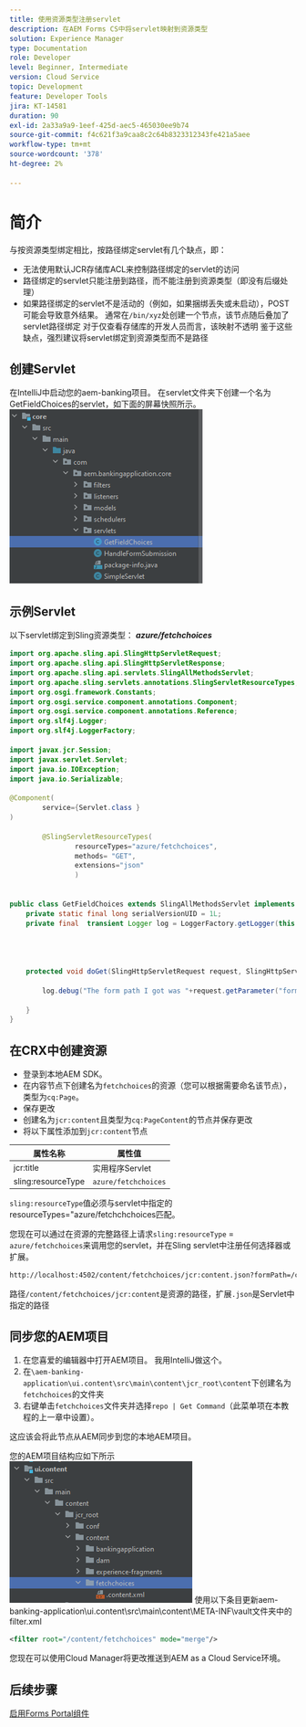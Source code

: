 ```yaml
---
title: 使用资源类型注册servlet
description: 在AEM Forms CS中将servlet映射到资源类型
solution: Experience Manager
type: Documentation
role: Developer
level: Beginner, Intermediate
version: Cloud Service
topic: Development
feature: Developer Tools
jira: KT-14581
duration: 90
exl-id: 2a33a9a9-1eef-425d-aec5-465030ee9b74
source-git-commit: f4c621f3a9caa8c2c64b8323312343fe421a5aee
workflow-type: tm+mt
source-wordcount: '378'
ht-degree: 2%

---
```


# 简介

与按资源类型绑定相比，按路径绑定servlet有几个缺点，即：

* 无法使用默认JCR存储库ACL来控制路径绑定的servlet的访问
* 路径绑定的servlet只能注册到路径，而不能注册到资源类型（即没有后缀处理）
* 如果路径绑定的servlet不是活动的（例如，如果捆绑丢失或未启动），POST可能会导致意外结果。 通常在`/bin/xyz`处创建一个节点，该节点随后叠加了servlet路径绑定
对于仅查看存储库的开发人员而言，该映射不透明
鉴于这些缺点，强烈建议将servlet绑定到资源类型而不是路径

## 创建Servlet

在IntelliJ中启动您的aem-banking项目。 在servlet文件夹下创建一个名为GetFieldChoices的servlet，如下面的屏幕快照所示。
![选项](assets/fetchchoices.png)

## 示例Servlet

以下servlet绑定到Sling资源类型： _**azure/fetchchoices**_



```java
import org.apache.sling.api.SlingHttpServletRequest;
import org.apache.sling.api.SlingHttpServletResponse;
import org.apache.sling.api.servlets.SlingAllMethodsServlet;
import org.apache.sling.servlets.annotations.SlingServletResourceTypes;
import org.osgi.framework.Constants;
import org.osgi.service.component.annotations.Component;
import org.osgi.service.component.annotations.Reference;
import org.slf4j.Logger;
import org.slf4j.LoggerFactory;

import javax.jcr.Session;
import javax.servlet.Servlet;
import java.io.IOException;
import java.io.Serializable;

@Component(
        service={Servlet.class }
)

        @SlingServletResourceTypes(
                resourceTypes="azure/fetchchoices",
                methods= "GET",
                extensions="json"
                )


public class GetFieldChoices extends SlingAllMethodsServlet implements Serializable {
    private static final long serialVersionUID = 1L;
    private final  transient Logger log = LoggerFactory.getLogger(this.getClass());


   

    protected void doGet(SlingHttpServletRequest request, SlingHttpServletResponse response) {

        log.debug("The form path I got was "+request.getParameter("formPath"));

    }
}
```

## 在CRX中创建资源

* 登录到本地AEM SDK。
* 在内容节点下创建名为`fetchchoices`的资源（您可以根据需要命名该节点），类型为`cq:Page`。
* 保存更改
* 创建名为`jcr:content`且类型为`cq:PageContent`的节点并保存更改
* 将以下属性添加到`jcr:content`节点

| 属性名称 | 属性值 |
|--------------------|--------------------|
| jcr:title | 实用程序Servlet |
| sling:resourceType | `azure/fetchchoices` |


`sling:resourceType`值必须与servlet中指定的resourceTypes=&quot;azure/fetchchchoices匹配。

您现在可以通过在资源的完整路径上请求`sling:resourceType` = `azure/fetchchoices`来调用您的servlet，并在Sling servlet中注册任何选择器或扩展。

```html
http://localhost:4502/content/fetchchoices/jcr:content.json?formPath=/content/forms/af/forrahul/jcr:content/guideContainer
```

路径`/content/fetchchoices/jcr:content`是资源的路径，扩展`.json`是Servlet中指定的路径

## 同步您的AEM项目

1. 在您喜爱的编辑器中打开AEM项目。 我用IntelliJ做这个。
1. 在`\aem-banking-application\ui.content\src\main\content\jcr_root\content`下创建名为`fetchchoices`的文件夹
1. 右键单击`fetchchoices`文件夹并选择`repo | Get Command`（此菜单项在本教程的上一章中设置）。

这应该会将此节点从AEM同步到您的本地AEM项目。

您的AEM项目结构应如下所示
![resource-resolver](assets/mapping-servlet-resource.png)
使用以下条目更新aem-banking-application\ui.content\src\main\content\META-INF\vault文件夹中的filter.xml

```xml
<filter root="/content/fetchchoices" mode="merge"/>
```

您现在可以使用Cloud Manager将更改推送到AEM as a Cloud Service环境。

## 后续步骤

[启用Forms Portal组件](./forms-portal-components.md)
